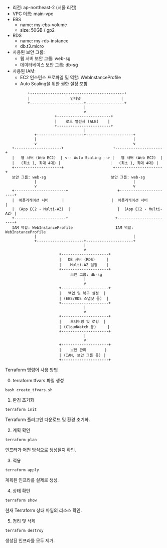 - 리전: ap-northeast-2 (서울 리전)
- VPC 이름: main-vpc
- EBS
  - name: my-ebs-volume
  - size: 50GB / gp2
- RDS
  - name: my-rds-instance
  - db.t3.micro
- 사용된 보안 그룹:
  - 웹 서버 보안 그룹: web-sg
  - 데이터베이스 보안 그룹: db-sg
- 사용된 IAM:
  - EC2 인스턴스 프로파일 및 역할: WebInstanceProfile
  - Auto Scaling을 위한 권한 설정 포함

```
          +------------------------------------------+
          |                  인터넷                  |
          +------------------------+-----------------+
                                   |
                                   v
                      +------------------------+
                      |    로드 밸런서 (ALB)    |
                      +------------------------+
                                   |
             +---------------------+---------------------+
             |                                           |
             v                                           v
   +---------------------+                      +---------------------+
   |   웹 서버 (Web EC2)  | <-- Auto Scaling --> |   웹 서버 (Web EC2)  |
   |   (최소 1, 최대 4대) |                      |   (최소 1, 최대 4대) |
   +---------------------+                      +---------------------+
   보안 그룹: web-sg                             보안 그룹: web-sg
             |                                           |
             v                                           v
   +-----------------------+                      +-----------------------+
   |  애플리케이션 서버      |                     |  애플리케이션 서버      |
   |  (App EC2 - Multi-AZ)  |                     |  (App EC2 - Multi-AZ) |
   +-----------------------+                     +------------------------+
   IAM 역할: WebInstanceProfile                   IAM 역할: WebInstanceProfile
             |                                           |
             +---------------------+---------------------+
                                   |
                                   v
                        +---------------------+
                        |   DB 서버 (RDS)     |
                        |    Multi-AZ 설정    |
                        +---------------------+
                             보안 그룹: db-sg
                                   |
                                   v
                        +---------------------+
                        |   백업 및 복구 설정  |
                        | (EBS/RDS 스냅샷 등)  |
                        +---------------------+
                                   |
                                   v
                        +---------------------+
                        |    모니터링 및 로깅  |
                        | (CloudWatch 등)     |
                        +---------------------+
                                   |
                                   v
                        +---------------------+
                        |    보안 관리        |
                        | (IAM, 보안 그룹 등) |
                        +---------------------+
```

Terraform 명령어 사용 방법

0. terraform.tfvars 파일 생성
```
bash create_tfvars.sh  
```

1. 환경 초기화
```
terraform init
```
Terraform 플러그인 다운로드 및 환경 초기화.

2. 계획 확인
```
terraform plan
```
인프라가 어떤 방식으로 생성될지 확인.

3. 적용
```
terraform apply
```
계획된 인프라를 실제로 생성.

4. 상태 확인
```
terraform show
```
현재 Terraform 상태 파일의 리소스 확인.

5. 정리 및 삭제
```
terraform destroy
```
생성된 인프라를 모두 제거.
